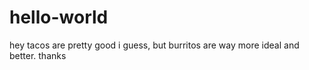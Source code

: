 # hello-world
hey
tacos are pretty good i guess, but burritos are way more ideal and better.
thanks
